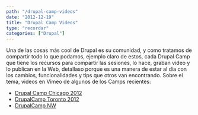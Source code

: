 ```yaml
---
path: "/drupal-camp-videos"
date: "2012-12-19"
title: "Drupal Camp Videos"
type: "recordar"
categories: ["Drupal"]
---
```


Una de las cosas más cool de Drupal es su comunidad, y como tratamos de compartir todo lo que podamos, ejemplo claro de estos, cada Drupal Camp que tiene los recursos para compartir las sesiones, lo hace, graban video y lo publican en la Web, detallaso porque es una manera de estar al día con los cambios, funcionalidades y tips que otros van encontrando. Sobre el tema, videos en Vimeo de algunos de los Camps recientes:

* [Drupal Camp Chicago 2012](https://vimeo.com/cdmug/videos)
* [DrupalCamp Toronto 2012](https://vimeo.com/drupalcamptoronto/videos)
* [DrupalCamp NW](https://vimeo.com/user14852728/videos)